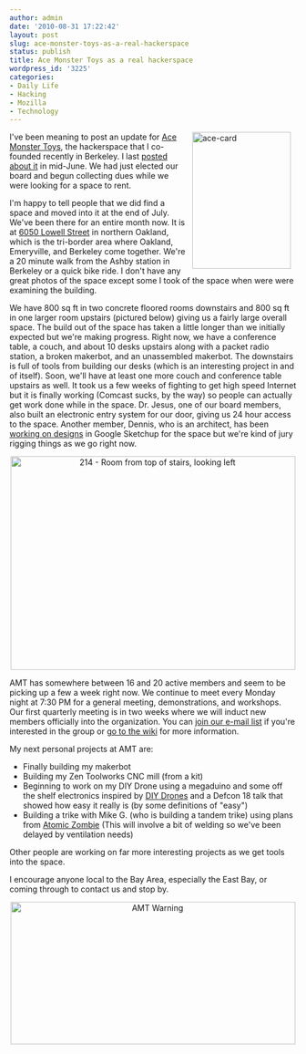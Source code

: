 ```yaml
---
author: admin
date: '2010-08-31 17:22:42'
layout: post
slug: ace-monster-toys-as-a-real-hackerspace
status: publish
title: Ace Monster Toys as a real hackerspace
wordpress_id: '3225'
categories:
- Daily Life
- Hacking
- Mozilla
- Technology
---
```

<a href="http://www.flickr.com/photos/albill/4946348909/" title="ace-card by albill, on Flickr"><img src="https://farm5.static.flickr.com/4112/4946348909_d0001c5c6e_m.jpg" align="right" hspace="10" width="173" height="240" alt="ace-card" /></a> I've been meaning to post an update for <a href="http://www.acemonstertoys.org/display/AMT/Home">Ace Monster Toys</a>, the hackerspace that I co-founded recently in Berkeley. I last <a href="http://openbuddha.com/2010/06/17/ace-monster-toys-all-on-board/">posted about it</a> in mid-June. We had just elected our board and begun collecting dues while we were looking for a space to rent.

I'm happy to tell people that we did find a space and moved into it at the end of July. We've been there for an entire month now. It is at <a href="http://www.acemonstertoys.org/display/AMT/6050+Lowell+Street">6050 Lowell Street</a> in northern Oakland, which is the tri-border area where Oakland, Emeryville, and Berkeley come together. We're a 20 minute walk from the Ashby station in Berkeley or a quick bike ride. I don't have any great photos of the space except some I took of the space when were were examining the building.

We have 800 sq ft in two concrete floored rooms downstairs and 800 sq ft in one larger room upstairs (pictured below) giving us a fairly large overall space. The build out of the space has taken a little longer than we initially expected but we're making progress. Right now, we have a conference table, a couch, and about 10 desks upstairs along with a packet radio station, a broken makerbot, and an unassembled makerbot. The downstairs is full of tools from building our desks (which is an interesting project in and of itself). Soon, we'll have at least one more couch and conference table upstairs as well. It took us a few weeks of fighting to get high speed Internet but it is finally working (Comcast sucks, by the way) so people can actually get work done while in the space. Dr. Jesus, one of our board members, also built an electronic entry system for our door, giving us 24 hour access to the space. Another member, Dennis, who is an architect, has been <a href="http://www.acemonstertoys.org/display/AMT/Build+Out+Design+1">working on designs</a> in Google Sketchup for the space but we're kind of jury rigging things as we go right now.

<div align="center"><a href="http://www.flickr.com/photos/albill/4703898551/" title="214 - Room from top of stairs, looking left by albill, on Flickr"><img src="https://farm5.static.flickr.com/4066/4703898551_42c25955ff.jpg" width="500" height="375" alt="214 - Room from top of stairs, looking left" /></a></div>

AMT has somewhere between 16 and 20 active members and seem to be picking up a few a week right now. We continue to meet every Monday night at 7:30 PM for a general meeting, demonstrations, and workshops. Our first quarterly meeting is in two weeks where we will induct new members officially into the organization. You can <a href="http://lists.acemonstertoys.org/cgi-bin/mailman/listinfo/discuss">join our e-mail list</a> if you're interested in the group or <a href="http://www.acemonstertoys.org/display/AMT">go to the wiki</a> for more information.

My next personal projects at AMT are:
<ul><li>Finally building my makerbot</li>
<li>Building my Zen Toolworks CNC mill (from a kit)</li>
<li>Beginning to work on my DIY Drone using a megaduino and some off the shelf electronics inspired by <a href="http://diydrones.com/">DIY Drones</a> and a Defcon 18 talk that showed how easy it really is (by some definitions of "easy")</li>
<li>Building a trike with Mike G. (who is building a tandem trike) using plans from <a href="http://atomiczombie.com/">Atomic Zombie</a> (This will involve a bit of welding so we've been delayed by ventilation needs)</li></ul>

Other people are working on far more interesting projects as we get tools into the space.

I encourage anyone local to the Bay Area, especially the East Bay, or coming through to contact us and stop by. 

<div align="center"><a href="http://www.flickr.com/photos/albill/4946847320/" title="AMT Warning by albill, on Flickr"><img src="https://farm5.static.flickr.com/4136/4946847320_8b4025d6ba.jpg" width="500" height="250" alt="AMT Warning" /></a></div>
